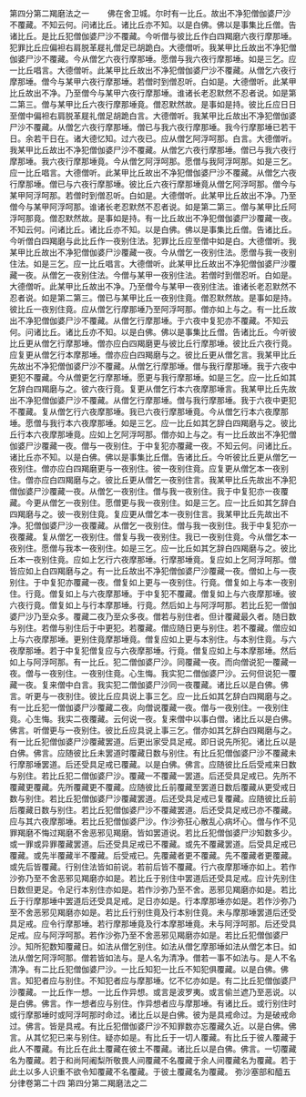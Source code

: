 <!-- { "loadSidebar": true } -->
第四分第二羯磨法之一
　　佛在舍卫城。尔时有一比丘。故出不净犯僧伽婆尸沙不覆藏。不知云何。问诸比丘。诸比丘亦不知。以是白佛。佛以是事集比丘僧。告诸比丘。是比丘犯僧伽婆尸沙不覆藏。今听僧与彼比丘作白四羯磨六夜行摩那埵。犯罪比丘应偏袒右肩脱革屣礼僧足已胡跪白。大德僧听。我某甲比丘故出不净犯僧伽婆尸沙不覆藏。今从僧乞六夜行摩那埵。愿僧与我六夜行摩那埵。如是三乞。应一比丘唱言。大德僧听。此某甲比丘故出不净犯僧伽婆尸沙不覆藏。从僧乞六夜行摩那埵。僧今与某甲六夜行摩那埵。若僧时到僧忍听。白如是。大德僧听。此某甲比丘故出不净。乃至僧今与某甲六夜行摩那埵。谁诸长老忍默然不忍者说。如是第二第三。僧与某甲比丘六夜行摩那埵竟。僧忍默然故。是事如是持。彼比丘应日日至僧中偏袒右肩脱革屣礼僧足胡跪白言。大德僧听。我某甲比丘故出不净犯僧伽婆尸沙不覆藏。从僧乞六夜行摩那埵。僧已与我六夜行摩那埵。我今行摩那埵已若干日。余若干日在。诸大德忆知。过六夜已。应从僧乞阿浮呵那。白言。大德僧听。我某甲比丘故出不净犯僧伽婆尸沙不覆藏。从僧乞六夜行摩那埵。僧已与我六夜行摩那埵。我六夜行摩那埵竟。今从僧乞阿浮呵那。愿僧与我阿浮呵那。如是三乞。应一比丘唱言。大德僧听。此某甲比丘故出不净犯僧伽婆尸沙不覆藏。从僧乞六夜行摩那埵。僧已与六夜行摩那埵。彼比丘六夜行摩那埵竟从僧乞阿浮呵那。僧今与某甲阿浮呵那。若僧时到僧忍听。白如是。大德僧听。此某甲比丘故出不净。乃至僧今与某甲阿浮呵那。谁诸长老忍默然不忍者说。如是第二第三。僧与某甲比丘阿浮呵那竟。僧忍默然故。是事如是持。有一比丘故出不净犯僧伽婆尸沙覆藏一夜。不知云何。问诸比丘。诸比丘亦不知。以是白佛。佛以是事集比丘僧。告诸比丘。今听僧白四羯磨与此比丘作一夜别住法。犯罪比丘应至僧中如是白。大德僧听。我某甲比丘故出不净犯僧伽婆尸沙覆藏一夜。今从僧乞一夜别住法。愿僧与我一夜别住法。如是三乞。应一比丘唱言。大德僧听。此某甲比丘故出不净犯僧伽婆尸沙覆藏一夜。从僧乞一夜别住法。今僧与某甲一夜别住法。若僧时到僧忍听。白如是。大德僧听。此某甲比丘故出不净。乃至僧今与某甲一夜别住法。谁诸长老忍默然不忍者说。如是第二第三。僧已与某甲比丘一夜别住竟。僧忍默然故。是事如是持。彼比丘一夜别住竟。应从僧乞行摩那埵乃至阿浮呵那。僧亦如上与之。有一比丘故出不净犯僧伽婆尸沙不覆藏。从僧乞行摩那埵。于六夜中复犯亦不覆藏。不知云何。问诸比丘。诸比丘亦不知。以是白佛。佛以是事集比丘僧。告诸比丘。今听彼比丘更从僧乞行摩那埵。僧亦应白四羯磨更与彼比丘行摩那埵。彼比丘六夜行竟。应复更从僧乞行本摩那埵。僧亦应白四羯磨与之。彼比丘更从僧乞言。我某甲比丘先故出不净犯僧伽婆尸沙不覆藏。从僧乞行摩那埵。僧与我行摩那埵。我于六夜中更犯不覆藏。今从僧更乞行摩那埵。愿更与我行摩那埵。如是三乞。应一比丘如其乞辞白四羯磨与之。彼六夜行竟。复更从僧乞行本六夜摩那埵言。我某甲比丘先故出不净犯僧伽婆尸沙不覆藏。从僧乞行摩那埵。僧与我行摩那埵。我于六夜中更犯不覆藏。复从僧乞行六夜摩那埵。我已六夜行摩那埵竟。今从僧乞行本六夜摩那埵。愿僧与我行本六夜摩那埵。如是三乞。应一比丘如其乞辞白四羯磨与之。彼比丘行本六夜摩那埵竟。应如上乞阿浮呵那。僧亦如上与之。有一比丘故出不净犯僧伽婆尸沙覆藏一夜。僧与一夜别住。于中复犯亦覆藏一夜。不知云何。问诸比丘。诸比丘亦不知。以是白佛。佛以是事集比丘僧。告诸比丘。今听彼比丘更从僧乞一夜别住。僧亦应白四羯磨更与一夜别住。彼一夜别住竟。应复更从僧乞本一夜别住。僧亦应白四羯磨与之。彼比丘更从僧乞一夜别住言。我某甲比丘先故出不净犯僧伽婆尸沙覆藏一夜。从僧乞一夜别住。僧与我一夜别住。我于中复犯亦一夜覆藏。今更从僧乞一夜别住。愿僧更与我一夜别住。如是三乞。应一比丘如其乞辞白四羯磨与之。彼一夜别住竟。复应更从僧乞本一夜别住言。我某甲比丘先故出不净。犯僧伽婆尸沙一夜覆藏。从僧乞一夜别住。僧与我一夜别住。我于中复犯亦一夜覆藏。复从僧乞一夜别住。僧复与我一夜别住。我已一夜别住竟。今从僧乞本一夜别住。愿僧与我本一夜别住。如是三乞。应一比丘如其乞辞白四羯磨与之。彼比丘本一夜别住竟。应如上乞行六夜摩那埵。行摩那埵竟。复应如上乞阿浮呵那。僧皆应如上白四羯磨与之。有一比丘故出不净犯僧伽婆尸沙覆藏一夜。僧如上与一夜别住。于中复犯亦覆藏一夜。僧复如上更与一夜别住。行竟。僧复如上与本一夜别住。行竟。僧复如上与六夜摩那埵。于中复犯不覆藏。僧复如上与六夜摩那埵。彼六夜行竟。僧复如上与行本摩那埵。行竟。然后如上与阿浮呵那。若比丘犯一僧伽婆尸沙乃至众多。覆藏二夜乃至众多夜。僧若与别住者。但计覆藏最久者。随日数与别住。若僧与别住后于中更犯。若覆藏。僧应随日更与别住。若不覆藏。僧应如上与六夜摩那埵。更别住竟摩那埵竟。僧复应如上更与本别住。与本别住竟。与六夜摩那埵。若于中复犯僧复应与六夜摩那埵。行竟。僧复应如上与本摩那埵。然后如上与阿浮呵那。有一比丘。犯二僧伽婆尸沙。同覆藏一夜。而向僧说犯一覆藏一夜。僧与一夜别住。一夜别住竟。心生悔。我实犯二僧伽婆尸沙。云何但说犯一覆藏一夜。复来僧中白言。我实犯二僧伽婆尸沙同一夜覆藏。诸比丘以是白佛。佛言。听更与一夜别住。彼比丘应具说上事三乞。应一比丘如其乞辞白四羯磨与之。有一比丘犯一僧伽婆尸沙覆藏二夜。向僧说覆藏一夜。僧与一夜别住。一夜别住竟。心生悔。我实二夜覆藏。云何说一夜。复来僧中以事白僧。诸比丘以是白佛。佛言。听僧更与一夜别住。彼比丘应具说上事三乞。僧亦如其乞辞白四羯磨与之。有一比丘犯僧伽婆尸沙覆藏罢道。后更出家受具足戒。即日说先所犯。诸比丘以是白佛。佛言。应随彼比丘未罢道时覆藏日数与别住。有比丘犯僧伽婆尸沙不覆藏未行摩那埵罢道。后还受具足戒已覆藏。以是白佛。佛言。应随彼比丘后受戒来日数与别住。若比丘犯二僧伽婆尸沙。覆藏一不覆藏一罢道。后还受具足戒已。先所不覆藏更覆藏。先所覆藏更不覆藏。应随彼比丘前覆藏至罢道日数后覆藏从更受戒日数与别住。若比丘犯僧伽婆尸沙覆藏罢道。后还受具足戒已复覆藏。应随彼比丘前后覆藏日数与别住。若比丘犯僧伽婆尸沙不覆藏罢道。后还受具足戒已亦不覆藏。应与其六夜摩那埵。若比丘犯僧伽婆尸沙。作沙弥狂心散乱心病坏心。僧与作不见罪羯磨不悔过羯磨不舍恶邪见羯磨。皆如罢道说。若比丘犯僧伽婆尸沙知数多少。或一罪或异罪覆藏罢道。后还受具足戒已不覆藏。或先不覆藏罢道。后受具足戒已覆藏。或先半覆藏半不覆藏。后受戒已。先覆藏者更不覆藏。先不覆藏者更覆藏。或先后皆覆藏。行别住法皆如前说。若前后皆不覆藏。行六夜摩那埵亦如上。若作沙弥乃至不舍恶邪见羯磨亦如是。若比丘于别住中罢道后还受具足戒。应计先别住日数但更足。令足行本别住亦如是。若作沙弥乃至不舍。恶邪见羯磨亦如是。若比丘于行摩那埵中罢道后还受具足戒。足日亦如是。行本摩那埵亦如是。若作沙弥乃至不舍恶邪见羯磨亦如是。若比丘行别住竟及行本别住竟。未与摩那埵罢道后还受具足戒。应令行摩那埵。若行摩那埵竟及行本摩那埵竟。未与阿浮呵那。后还受具足戒。应与阿浮呵那。若作沙弥乃至不舍恶邪见羯磨亦如是。若比丘犯僧伽婆尸沙。知所犯数知覆藏日。如法从僧乞别住。如法从僧乞摩那埵如法从僧乞本日。如法从僧乞阿浮呵那。僧若皆如法与。是人名为清净。僧若一事不如法与。是人不名清净。有二比丘犯僧伽婆尸沙。一比丘知犯一比丘不知犯俱覆藏。以是白佛。佛言。知犯者应与别住。不知犯者应与摩那埵。忆不忆亦如是。有二比丘犯僧伽婆尸沙覆藏。一比丘作一想。一比丘作异想。或言是波罗夷。或言偷兰遮乃至恶说。以是白佛。佛言。作一想者应与别住。作异想者应与摩那埵。有诸比丘。或行别住时或行摩那埵时或阿浮呵那时命过。诸比丘以是白佛。彼为是具戒命过。为是破戒命过。佛言。皆是具戒。有比丘犯僧伽婆尸沙不知罪数亦忘覆藏久近。以是白佛。佛言。从其忆犯已来与别住。疑亦如是。有比丘于一切人覆藏。有比丘于彼人覆藏于此人不覆藏。有比丘在此土覆藏在彼土不覆藏。诸比丘以是白佛。佛言。一切覆藏名为覆藏。若于和尚阿阇梨所敬畏人间覆藏不名覆藏于余人间覆藏名为覆藏。若于此土以多人识重不欲令知覆藏不名覆藏。于彼土覆藏名为覆藏。
弥沙塞部和醯五分律卷第二十四
第四分第二羯磨法之二
